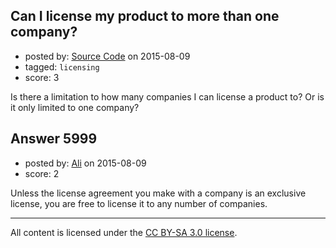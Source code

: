 ## Can I license my product to more than one company?

- posted by: [Source Code](https://stackexchange.com/users/6593558/source-code) on 2015-08-09
- tagged: `licensing`
- score: 3

Is there a limitation to how many companies I can license a product to? Or is it only limited to one company?


## Answer 5999

- posted by: [Ali](https://stackexchange.com/users/2815644/ali) on 2015-08-09
- score: 2

Unless the license agreement you make with a company is an exclusive license, you are free to license it to any number of companies. 



---

All content is licensed under the [CC BY-SA 3.0 license](https://creativecommons.org/licenses/by-sa/3.0/).
